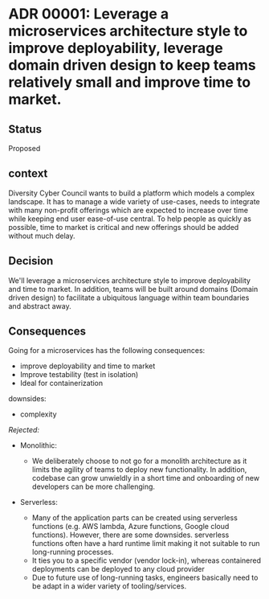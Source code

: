 # ADR 00001: Leverage a microservices architecture style to improve deployability, leverage domain driven design to keep teams relatively small and improve time to market.

## Status
Proposed

## context
Diversity Cyber Council wants to build a platform which models a complex landscape. 
It has to manage a wide variety of use-cases, needs to integrate with many non-profit offerings which are expected to increase over time while keeping end user ease-of-use central.
To help people as quickly as possible, time to market is critical and new offerings should be added without much delay.

## Decision
We'll leverage a microservices architecture style to improve deployability and time to market. In addition, teams will be built around 
domains (Domain driven design) to facilitate a ubiquitous language within team boundaries and abstract away.

## Consequences
Going for a microservices has the following consequences:
- improve deployability and time to market
- Improve testability (test in isolation)
- Ideal for containerization

downsides:
- complexity

_Rejected:_
- Monolithic:
    - We deliberately choose to not go for a monolith architecture as it limits the agility of teams to deploy new functionality.
    In addition, codebase can grow unwieldly in a short time and onboarding of new developers can be more challenging.
    
- Serverless:
    - Many of the application parts can be created using serverless functions (e.g. AWS lambda, Azure functions, Google cloud functions).
    However, there are some downsides. serverless functions often have a hard runtime limit making it not suitable to run long-running processes.
    - It ties you to a specific vendor (vendor lock-in), whereas containered deployments can be deployed to any cloud provider
    - Due to future use of long-running tasks, engineers basically need to be adapt in a wider variety of tooling/services.
